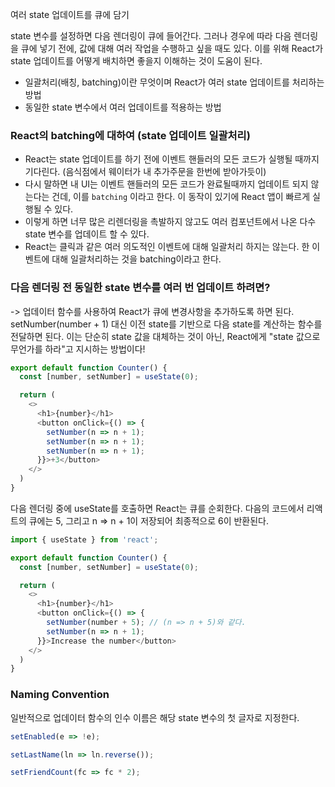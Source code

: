 여러 state 업데이트를 큐에 담기

state 변수를 설정하면 다음 렌더링이 큐에 들어간다. 그러나 경우에 따라 다음 렌더링을 큐에 넣기 전에, 값에 대해 여러 작업을 수행하고 싶을 때도 있다. 이를 위해 React가 state 업데이트를 어떻게 배치하면 좋을지 이해하는 것이 도움이 된다.

- 일괄처리(배칭, batching)이란 무엇이며 React가 여러 state 업데이트를 처리하는 방법
- 동일한 state 변수에서 여러 업데이트를 적용하는 방법

### React의 batching에 대하여 (state 업데이트 일괄처리)
- React는 state 업데이트를 하기 전에 이벤트 핸들러의 모든 코드가 실행될 때까지 기다린다. (음식점에서 웨이터가 내 추가주문을 한번에 받아가듯이)
- 다시 말하면 내 UI는 이벤트 핸들러의 모든 코드가 완료될때까지 업데이트 되지 않는다는 건데, 이를 `batching` 이라고 한다. 이 동작이 있기에 React 앱이 빠르게 실행될 수 있다.
- 이렇게 하면 너무 많은 리렌더링을 촉발하지 않고도 여러 컴포넌트에서 나온 다수 state 변수를 업데이트 할 수 있다.
- React는 클릭과 같은 여러 의도적인 이벤트에 대해 일괄처리 하지는 않는다. 한 이벤트에 대해 일괄처리하는 것을 batching이라고 한다.

### 다음 렌더링 전 동일한 state 변수를 여러 번 업데이트 하려면?
-> 업데이터 함수를 사용하여 React가 큐에 변경사항을 추가하도록 하면 된다.
setNumber(number + 1) 대신 이전 state를 기반으로 다음 state를 계산하는 함수를 전달하면 된다. 이는 단순히 state 값을 대체하는 것이 아닌, React에게 "state 값으로 무언가를 하라"고 지시하는 방법이다!

```js
export default function Counter() {
  const [number, setNumber] = useState(0);

  return (
    <>
      <h1>{number}</h1>
      <button onClick={() => {
        setNumber(n => n + 1);
        setNumber(n => n + 1);
        setNumber(n => n + 1);
      }}>+3</button>
    </>
  )
}

```

다음 렌더링 중에 useState를 호출하면 React는 큐를 순회한다. 
다음의 코드에서 리액트의 큐에는 5, 그리고 n => n + 1이 저장되어 최종적으로 6이 반환된다.
```js
import { useState } from 'react';

export default function Counter() {
  const [number, setNumber] = useState(0);

  return (
    <>
      <h1>{number}</h1>
      <button onClick={() => {
        setNumber(number + 5); // (n => n + 5)와 같다.
        setNumber(n => n + 1);
      }}>Increase the number</button>
    </>
  )
}

```

### Naming Convention
일반적으로 업데이터 함수의 인수 이름은 해당 state 변수의 첫 글자로 지정한다.

```js
setEnabled(e => !e);  

setLastName(ln => ln.reverse());  

setFriendCount(fc => fc * 2);
```